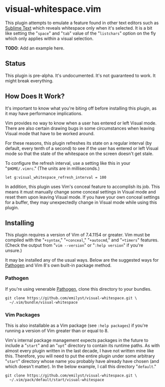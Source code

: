 visual-whitespace.vim
=====================

This plugin attempts to emulate a feature found in other text editors
such as [Sublime Text] which reveals whitespace only when it's selected.
It is a bit like setting the "`space`" and "`tab`" value of the
"`listchars`" option on the fly which only applies within a visual
selection.

**TODO**: Add an example here.


Status
------

This plugin is pre-alpha. It's undocumented. It's not guaranteed to
work. It might break everything.


How Does It Work?
-----------------

It's important to know what you're biting off before installing this
plugin, as it may have performance implications.

Vim provides no way to know when a user has entered or left Visual mode.
There are also certain drawing bugs in some circumstances when leaving
Visual mode that have to be worked around.

For these reasons, this plugin refreshes its state on a regular interval
(by default, every tenth of a second) to see if the user has entered or
left Visual mode so that the state of the whitespace on the screen
doesn't get stale.

To configure the refresh interval, use a setting like this in your
"`$HOME/.vimrc`." (The units are in milliseconds.)

    let g:visual_whitespace_refresh_interval = 100

In addition, this plugin uses Vim's conceal feature to accomplish its
job. This means it must manually change some conceal settings in Visual
mode and reset them upon leaving Visual mode. If you have your own
conceal settings for a buffer, they may unexpectedly change in Visual
mode while using this plugin.


Installing
----------

This plugin requires a version of Vim of 7.4.1154 or greater. Vim must
be compiled with the "`+syntax`," "`+conceal`," "`+autocmd`," and
"`+timers`" features. (Check the output from "`vim --version`" or
"`:help version`" if you're unsure.)

It may be installed any of the usual ways. Below are the suggested ways
for [Pathogen] and Vim 8's own built-in package method.


### Pathogen ###

If you're using venerable [Pathogen], clone this directory to your
bundles.

    git clone https://github.com/emilyst/visual-whitespace.git \
      ~/.vim/bundle/visual-whitespace


### Vim Packages ###

This is also installable as a Vim package (see `:help packages`) if
you're running a version of Vim greater than or equal to 8.

Vim's internal package management expects packages in the future to
include a "`start`" and an "`opt`" directory to contain its runtime
paths. As with almost every plugin written in the last decade, I have
not written mine like this. Therefore, you will need to put the entire
plugin under some arbitrary "`start`" directory whose name you probably
have already have chosen (and which doesn't matter). In the below
example, I call this directory "`default`."

    git clone https://github.com/emilyst/visual-whitespace.git \
      ~/.vim/pack/default/start/visual-whitespace


[Sublime Text]: https://www.sublimetext.com
[Pathogen]: https://github.com/tpope/vim-pathogen
